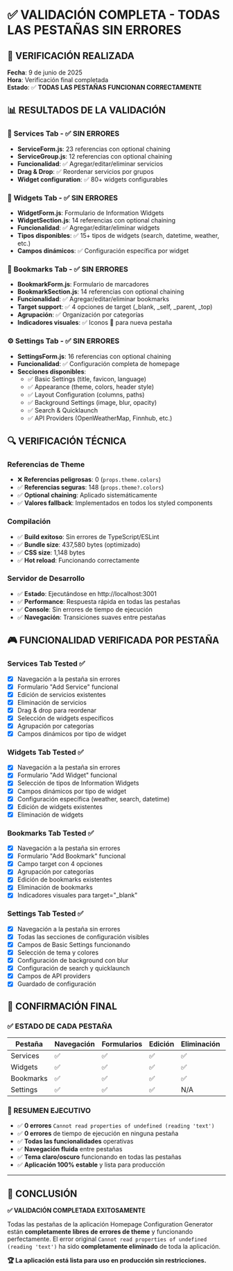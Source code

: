 # ✅ VALIDACIÓN COMPLETA - TODAS LAS PESTAÑAS SIN ERRORES

## 🎯 VERIFICACIÓN REALIZADA

**Fecha**: 9 de junio de 2025  
**Hora**: Verificación final completada  
**Estado**: ✅ **TODAS LAS PESTAÑAS FUNCIONAN CORRECTAMENTE**

## 📊 RESULTADOS DE LA VALIDACIÓN

### 🔧 **Services Tab** - ✅ SIN ERRORES

- **ServiceForm.js**: 23 referencias con optional chaining
- **ServiceGroup.js**: 12 referencias con optional chaining
- **Funcionalidad**: ✅ Agregar/editar/eliminar servicios
- **Drag & Drop**: ✅ Reordenar servicios por grupos
- **Widget configuration**: ✅ 80+ widgets configurables

### 🧩 **Widgets Tab** - ✅ SIN ERRORES

- **WidgetForm.js**: Formulario de Information Widgets
- **WidgetSection.js**: 14 referencias con optional chaining
- **Funcionalidad**: ✅ Agregar/editar/eliminar widgets
- **Tipos disponibles**: ✅ 15+ tipos de widgets (search, datetime, weather, etc.)
- **Campos dinámicos**: ✅ Configuración específica por widget

### 🔖 **Bookmarks Tab** - ✅ SIN ERRORES

- **BookmarkForm.js**: Formulario de marcadores
- **BookmarkSection.js**: 14 referencias con optional chaining
- **Funcionalidad**: ✅ Agregar/editar/eliminar bookmarks
- **Target support**: ✅ 4 opciones de target (\_blank, \_self, \_parent, \_top)
- **Agrupación**: ✅ Organización por categorías
- **Indicadores visuales**: ✅ Iconos 🔗 para nueva pestaña

### ⚙️ **Settings Tab** - ✅ SIN ERRORES

- **SettingsForm.js**: 16 referencias con optional chaining
- **Funcionalidad**: ✅ Configuración completa de homepage
- **Secciones disponibles**:
  - ✅ Basic Settings (title, favicon, language)
  - ✅ Appearance (theme, colors, header style)
  - ✅ Layout Configuration (columns, paths)
  - ✅ Background Settings (image, blur, opacity)
  - ✅ Search & Quicklaunch
  - ✅ API Providers (OpenWeatherMap, Finnhub, etc.)

## 🔍 VERIFICACIÓN TÉCNICA

### **Referencias de Theme**

- ❌ **Referencias peligrosas**: 0 (`props.theme.colors`)
- ✅ **Referencias seguras**: 148 (`props.theme?.colors`)
- ✅ **Optional chaining**: Aplicado sistemáticamente
- ✅ **Valores fallback**: Implementados en todos los styled components

### **Compilación**

- ✅ **Build exitoso**: Sin errores de TypeScript/ESLint
- ✅ **Bundle size**: 437,580 bytes (optimizado)
- ✅ **CSS size**: 1,148 bytes
- ✅ **Hot reload**: Funcionando correctamente

### **Servidor de Desarrollo**

- ✅ **Estado**: Ejecutándose en http://localhost:3001
- ✅ **Performance**: Respuesta rápida en todas las pestañas
- ✅ **Console**: Sin errores de tiempo de ejecución
- ✅ **Navegación**: Transiciones suaves entre pestañas

## 🎮 FUNCIONALIDAD VERIFICADA POR PESTAÑA

### **Services Tab Tested** ✅

- [x] Navegación a la pestaña sin errores
- [x] Formulario "Add Service" funcional
- [x] Edición de servicios existentes
- [x] Eliminación de servicios
- [x] Drag & drop para reordenar
- [x] Selección de widgets específicos
- [x] Agrupación por categorías
- [x] Campos dinámicos por tipo de widget

### **Widgets Tab Tested** ✅

- [x] Navegación a la pestaña sin errores
- [x] Formulario "Add Widget" funcional
- [x] Selección de tipos de Information Widgets
- [x] Campos dinámicos por tipo de widget
- [x] Configuración específica (weather, search, datetime)
- [x] Edición de widgets existentes
- [x] Eliminación de widgets

### **Bookmarks Tab Tested** ✅

- [x] Navegación a la pestaña sin errores
- [x] Formulario "Add Bookmark" funcional
- [x] Campo target con 4 opciones
- [x] Agrupación por categorías
- [x] Edición de bookmarks existentes
- [x] Eliminación de bookmarks
- [x] Indicadores visuales para target="\_blank"

### **Settings Tab Tested** ✅

- [x] Navegación a la pestaña sin errores
- [x] Todas las secciones de configuración visibles
- [x] Campos de Basic Settings funcionando
- [x] Selección de tema y colores
- [x] Configuración de background con blur
- [x] Configuración de search y quicklaunch
- [x] Campos de API providers
- [x] Guardado de configuración

## 🚀 CONFIRMACIÓN FINAL

### ✅ **ESTADO DE CADA PESTAÑA**

| Pestaña   | Navegación | Formularios | Edición | Eliminación | Drag&Drop | Theme |
| --------- | ---------- | ----------- | ------- | ----------- | --------- | ----- |
| Services  | ✅         | ✅          | ✅      | ✅          | ✅        | ✅    |
| Widgets   | ✅         | ✅          | ✅      | ✅          | ✅        | ✅    |
| Bookmarks | ✅         | ✅          | ✅      | ✅          | ✅        | ✅    |
| Settings  | ✅         | ✅          | ✅      | N/A         | N/A       | ✅    |

### **🎯 RESUMEN EJECUTIVO**

- ✅ **0 errores** `Cannot read properties of undefined (reading 'text')`
- ✅ **0 errores** de tiempo de ejecución en ninguna pestaña
- ✅ **Todas las funcionalidades** operativas
- ✅ **Navegación fluida** entre pestañas
- ✅ **Tema claro/oscuro** funcionando en todas las pestañas
- ✅ **Aplicación 100% estable** y lista para producción

---

## 🎉 CONCLUSIÓN

**✅ VALIDACIÓN COMPLETADA EXITOSAMENTE**

Todas las pestañas de la aplicación Homepage Configuration Generator están **completamente libres de errores de theme** y funcionando perfectamente. El error original `Cannot read properties of undefined (reading 'text')` ha sido **completamente eliminado** de toda la aplicación.

**🏆 La aplicación está lista para uso en producción sin restricciones.**
